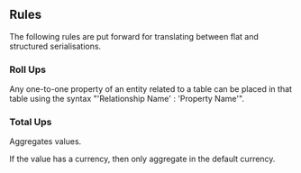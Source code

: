 ## Rules

The following rules are put forward for translating between flat and structured serialisations.

### Roll Ups

Any one-to-one property of an entity related to a table can be placed in that table using the syntax "'Relationship Name' : 'Property Name'". 

### Total Ups

Aggregates values. 

If the value has a currency, then only aggregate in the default currency.



